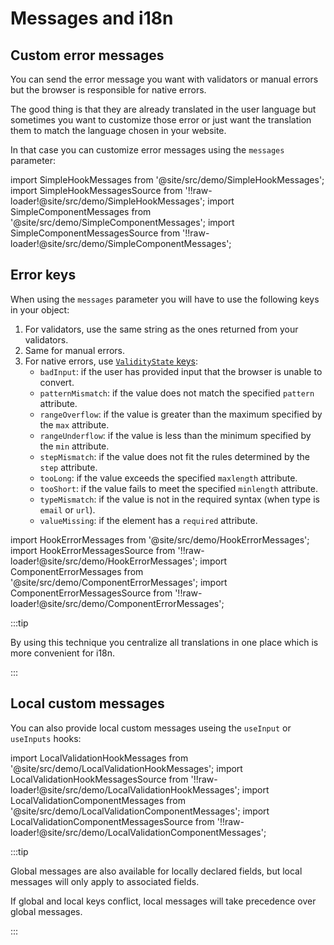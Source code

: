 # Messages and i18n

## Custom error messages

You can send the error message you want with validators or manual errors but the browser is responsible for native errors.

The good thing is that they are already translated in the user language but sometimes you want to customize those error or just want the translation them to match the language chosen in your website.

In that case you can customize error messages using the `messages` parameter:

import SimpleHookMessages from '@site/src/demo/SimpleHookMessages';
import SimpleHookMessagesSource from '!!raw-loader!@site/src/demo/SimpleHookMessages';
import SimpleComponentMessages from '@site/src/demo/SimpleComponentMessages';
import SimpleComponentMessagesSource from '!!raw-loader!@site/src/demo/SimpleComponentMessages';

<DemoTabs Component={SimpleComponentMessages} Hook={SimpleHookMessages} componentCode={SimpleComponentMessagesSource} componentMetastring="{5,15}" hookCode={SimpleHookMessagesSource} hookMetastring="{5,15}" withModes withRevalidateModes />

## Error keys

When using the `messages` parameter you will have to use the following keys in your object:

1. For validators, use the same string as the ones returned from your validators.
2. Same for manual errors.
3. For native errors, use [`ValidityState` keys](https://developer.mozilla.org/en-US/docs/Web/API/ValidityState):
   - `badInput`: if the user has provided input that the browser is unable to convert.
   - `patternMismatch`: if the value does not match the specified `pattern` attribute.
   - `rangeOverflow`: if the value is greater than the maximum specified by the `max` attribute.
   - `rangeUnderflow`: if the value is less than the minimum specified by the `min` attribute.
   - `stepMismatch`: if the value does not fit the rules determined by the `step` attribute.
   - `tooLong`: if the value exceeds the specified `maxlength` attribute.
   - `tooShort`: if the value fails to meet the specified `minlength` attribute.
   - `typeMismatch`: if the value is not in the required syntax (when type is `email` or `url`).
   - `valueMissing`: if the element has a `required` attribute.

import HookErrorMessages from '@site/src/demo/HookErrorMessages';
import HookErrorMessagesSource from '!!raw-loader!@site/src/demo/HookErrorMessages';
import ComponentErrorMessages from '@site/src/demo/ComponentErrorMessages';
import ComponentErrorMessagesSource from '!!raw-loader!@site/src/demo/ComponentErrorMessages';

<DemoTabs Component={ComponentErrorMessages} Hook={HookErrorMessages} componentCode={ComponentErrorMessagesSource} componentMetastring="{16-20,38}" hookCode={HookErrorMessagesSource} hookMetastring="{16-20,37}" withModes withRevalidateModes />

:::tip

By using this technique you centralize all translations in one place which is more convenient for i18n.

:::

## Local custom messages

You can also provide local custom messages useing the `useInput` or `useInputs` hooks:

import LocalValidationHookMessages from '@site/src/demo/LocalValidationHookMessages';
import LocalValidationHookMessagesSource from '!!raw-loader!@site/src/demo/LocalValidationHookMessages';
import LocalValidationComponentMessages from '@site/src/demo/LocalValidationComponentMessages';
import LocalValidationComponentMessagesSource from '!!raw-loader!@site/src/demo/LocalValidationComponentMessages';

<DemoTabs Component={LocalValidationComponentMessages} Hook={LocalValidationHookMessages} componentCode={LocalValidationComponentMessagesSource} componentMetastring="{8,9,13,33}" hookCode={LocalValidationHookMessagesSource} hookMetastring="{9,10,14,33}" withModes withRevalidateModes />

:::tip

Global messages are also available for locally declared fields, but local messages will only apply to associated fields.

If global and local keys conflict, local messages will take precedence over global messages.

:::
